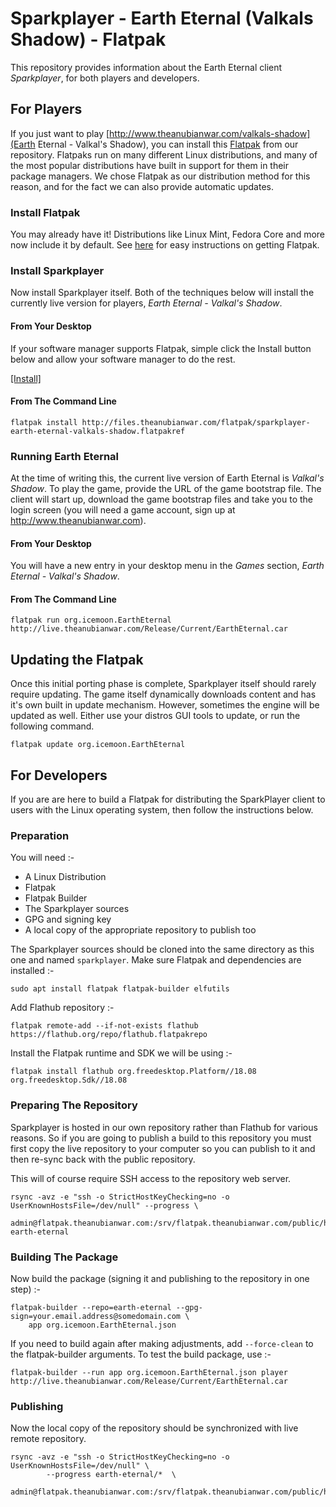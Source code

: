 # Sparkplayer - Earth Eternal (Valkals Shadow) - Flatpak

This repository provides information about the Earth Eternal client *Sparkplayer*, for both players and developers. 

## For Players

If you just want to play [http://www.theanubianwar.com/valkals-shadow](Earth Eternal - Valkal's Shadow), you can install this [Flatpak](https://flatpak.org) from our repository. Flatpaks run on many different Linux distributions, and many of the most popular distributions have built in support for them in their package managers. We chose Flatpak as our distribution method for this reason,
and for the fact we can also provide automatic updates. 

### Install Flatpak

You may already have it! Distributions like Linux Mint, Fedora Core and more now include it by default. See [here](https://flatpak.org/setup/) for easy instructions on getting Flatpak.

### Install Sparkplayer
 
Now install Sparkplayer itself. Both of the techniques below will install the currently live version for players,
*Earth Eternal - Valkal's Shadow*.  

#### From Your Desktop

If your software manager supports Flatpak, simple click the Install button below and allow your software manager to do
the rest.

[[Install]](http://files.theanubianwar.com/flatpak/sparkplayer-earth-eternal-valkals-shadow.flatpakref)

#### From The Command Line

```
flatpak install http://files.theanubianwar.com/flatpak/sparkplayer-earth-eternal-valkals-shadow.flatpakref
```


### Running Earth Eternal

At the time of writing this, the current live version of Earth Eternal is *Valkal's Shadow*. To play the game, provide
the URL of the game bootstrap file. The client will start up, download the game bootstrap files and take you to the 
login screen (you will need a game account, sign up at http://www.theanubianwar.com).

#### From Your Desktop

You will have a new entry in your desktop menu in the *Games* section, *Earth Eternal - Valkal's Shadow*.

#### From The Command Line   

```
flatpak run org.icemoon.EarthEternal http://live.theanubianwar.com/Release/Current/EarthEternal.car
```

## Updating the Flatpak

Once this initial porting phase is complete, Sparkplayer itself should rarely require updating. The game itself dynamically 
downloads content and has it's own built in update mechanism. However, sometimes the engine will be updated as well.
Either use your distros GUI tools to update, or run the following command. 

```
flatpak update org.icemoon.EarthEternal
```

## For Developers

If you are are here to build a Flatpak for distributing the SparkPlayer client to users with
the Linux operating system, then follow the instructions below.

### Preparation

You will need :-

 * A Linux Distribution
 * Flatpak
 * Flatpak Builder
 * The Sparkplayer sources
 * GPG and signing key
 * A local copy of the appropriate repository to publish too
 
The Sparkplayer sources should be cloned into the same directory as this one and named 
`sparkplayer`. Make sure Flatpak and dependencies are installed :-

```
sudo apt install flatpak flatpak-builder elfutils
```

Add Flathub repository :-

```
flatpak remote-add --if-not-exists flathub https://flathub.org/repo/flathub.flatpakrepo
```

Install the Flatpak runtime and SDK we will be using :-

```
flatpak install flathub org.freedesktop.Platform//18.08 org.freedesktop.Sdk//18.08
```

### Preparing The Repository

Sparkplayer is hosted in our own repository rather than Flathub for various reasons. So if you are going to
publish a build to this repository you must first copy the live repository to your computer so you can
publish to it and then re-sync back with the public repository.

This will of course require SSH access to the repository web server.

```
rsync -avz -e "ssh -o StrictHostKeyChecking=no -o UserKnownHostsFile=/dev/null" --progress \
   admin@flatpak.theanubianwar.com:/srv/flatpak.theanubianwar.com/public/htdocs earth-eternal

```

### Building The Package

Now build the package (signing it and publishing to the repository in one step) :-

```
flatpak-builder --repo=earth-eternal --gpg-sign=your.email.address@somedomain.com \
	app org.icemoon.EarthEternal.json
```

If you need to build again after making adjustments, add `--force-clean` to the flatpak-builder arguments.
To test the build package, use :-

```
flatpak-builder --run app org.icemoon.EarthEternal.json player http://live.theanubianwar.com/Release/Current/EarthEternal.car
```

### Publishing

Now the local copy of the repository should be synchronized with live remote repository.

```
rsync -avz -e "ssh -o StrictHostKeyChecking=no -o UserKnownHostsFile=/dev/null" \
		--progress earth-eternal/*  \
		admin@flatpak.theanubianwar.com:/srv/flatpak.theanubianwar.com/public/htdocs
```
